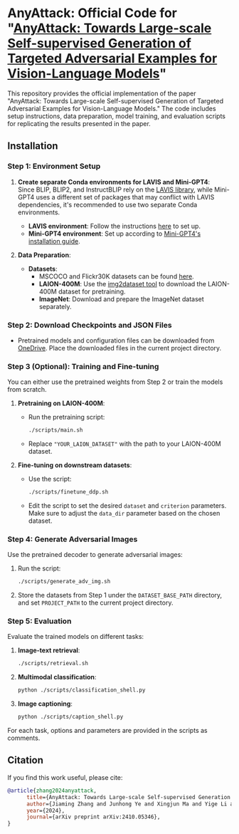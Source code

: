 
# AnyAttack: Official Code for "[AnyAttack: Towards Large-scale Self-supervised Generation of Targeted Adversarial Examples for Vision-Language Models](https://arxiv.org/abs/2410.05346)"

This repository provides the official implementation of the paper "AnyAttack: Towards Large-scale Self-supervised Generation of Targeted Adversarial Examples for Vision-Language Models." The code includes setup instructions, data preparation, model training, and evaluation scripts for replicating the results presented in the paper.

## Installation

### Step 1: Environment Setup

1. **Create separate Conda environments for LAVIS and Mini-GPT4**:  
   Since BLIP, BLIP2, and InstructBLIP rely on the [LAVIS library](https://github.com/salesforce/LAVIS), while Mini-GPT4 uses a different set of packages that may conflict with LAVIS dependencies, it's recommended to use two separate Conda environments.

   - **LAVIS environment**: Follow the instructions [here](https://github.com/salesforce/LAVIS) to set up.
   - **Mini-GPT4 environment**: Set up according to [Mini-GPT4's installation guide](https://github.com/Vision-CAIR/MiniGPT-4).

2. **Data Preparation**:
   - **Datasets**:
     - MSCOCO and Flickr30K datasets can be found [here](https://opensource.salesforce.com/LAVIS//latest/benchmark).
     - **LAION-400M**: Use the [img2dataset tool](https://github.com/rom1504/img2dataset/blob/main/dataset_examples/laion400m.md) to download the LAION-400M dataset for pretraining.
     - **ImageNet**: Download and prepare the ImageNet dataset separately.

### Step 2: Download Checkpoints and JSON Files

- Pretrained models and configuration files can be downloaded from [OneDrive](https://gohkust-my.sharepoint.com/:u:/g/personal/jmzhang_ust_hk/EdoO5KyVBH1FhPVr1kSYWh0B61oR9MYN9_EYmrCFBKnLsQ?e=IfkDmh). Place the downloaded files in the current project directory.

### Step 3 (Optional): Training and Fine-tuning

You can either use the pretrained weights from Step 2 or train the models from scratch.

1. **Pretraining on LAION-400M**:
   - Run the pretraining script:
     ```bash
     ./scripts/main.sh
     ```
   - Replace `"YOUR_LAION_DATASET"` with the path to your LAION-400M dataset.

2. **Fine-tuning on downstream datasets**:
   - Use the script:
     ```bash
     ./scripts/finetune_ddp.sh
     ```
   - Edit the script to set the desired `dataset` and `criterion` parameters. Make sure to adjust the `data_dir` parameter based on the chosen dataset.

### Step 4: Generate Adversarial Images

Use the pretrained decoder to generate adversarial images:

1. Run the script:
   ```bash
   ./scripts/generate_adv_img.sh
   ```
2. Store the datasets from Step 1 under the `DATASET_BASE_PATH` directory, and set `PROJECT_PATH` to the current project directory.

### Step 5: Evaluation

Evaluate the trained models on different tasks:

1. **Image-text retrieval**: 
   ```bash
   ./scripts/retrieval.sh
   ```
2. **Multimodal classification**:
   ```bash
   python ./scripts/classification_shell.py
   ```
3. **Image captioning**:
   ```bash
   python ./scripts/caption_shell.py
   ```

For each task, options and parameters are provided in the scripts as comments.

## Citation

If you find this work useful, please cite:
```bibtex
@article{zhang2024anyattack,
      title={AnyAttack: Towards Large-scale Self-supervised Generation of Targeted Adversarial Examples for Vision-Language Models}, 
      author={Jiaming Zhang and Junhong Ye and Xingjun Ma and Yige Li and Yunfan Yang and Jitao Sang and Dit-Yan Yeung},
      year={2024},
      journal={arXiv preprint arXiv:2410.05346},
}
```
